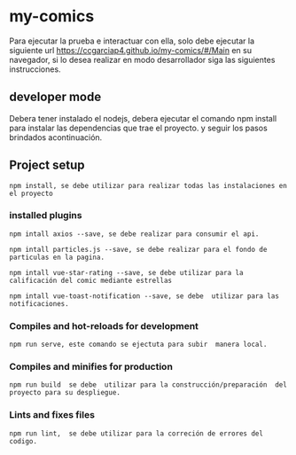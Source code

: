 # my-comics

Para ejecutar la prueba e interactuar con ella, solo debe ejecutar la siguiente url https://ccgarciap4.github.io/my-comics/#/Main en su navegador, si lo desea realizar en modo desarrollador siga las siguientes instrucciones.

## developer mode

Debera tener instalado el nodejs, debera ejecutar el comando npm install para instalar las dependencias que trae el proyecto. y seguir los pasos brindados acontinuación.

## Project setup

```
npm install, se debe utilizar para realizar todas las instalaciones en el proyecto
```

### installed plugins

```
npm intall axios --save, se debe realizar para consumir el api.
```

```
npm intall particles.js --save, se debe realizar para el fondo de particulas en la pagina.
```

```
npm intall vue-star-rating --save, se debe utilizar para la calificación del comic mediante estrellas
```

```
npm intall vue-toast-notification --save, se debe  utilizar para las notificaciones.
```

### Compiles and hot-reloads for development

```
npm run serve, este comando se ejectuta para subir  manera local.
```

### Compiles and minifies for production

```
npm run build  se debe  utilizar para la construcción/preparación  del proyecto para su despliegue.
```

### Lints and fixes files

```
npm run lint,  se debe utilizar para la correción de errores del codigo.
```
